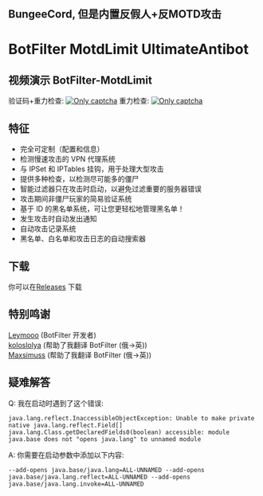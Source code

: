 BungeeCord, 但是内置反假人+反MOTD攻击
--------
BotFilter MotdLimit UltimateAntibot
==========

视频演示 BotFilter-MotdLimit
--------
验证码+重力检查:
[![Only captcha](https://i.ytimg.com/vi/S27EbttIG-8/1.jpg)](1)
重力检查:
[![Only captcha](https://i.ytimg.com/vi/23O16oJyvl8/1.jpg)](1)

特征
-------
* 完全可定制（配置和信息）
* 检测慢速攻击的 VPN 代理系统
* 与 IPSet 和 IPTables 挂钩，用于处理大型攻击
* 提供多种检查，以检测尽可能多的僵尸
* 智能过滤器只在攻击时启动，以避免过滤重要的服务器错误
* 攻击期间非僵尸玩家的简易验证系统
* 基于 ID 的黑名单系统，可让您更轻松地管理黑名单！
* 发生攻击时自动发出通知
* 自动攻击记录系统
* 黑名单、白名单和攻击日志的自动搜索器

下载
--------
你可以在[Releases](https://github.com/Loyisa/BungeeCord-BotFilter-ZHCN/releases/) 下载

特别鸣谢
--------
[Leymooo](https://github.com/Leymooo) (BotFilter 开发者)<br>
[koloslolya](https://github.com/SleepyKolosLolya) (帮助了我翻译 BotFilter (俄->英))<br>
[Maxsimuss](https://github.com/Maxsimuss) (帮助了我翻译 BotFilter (俄->英))<br>

疑难解答
--------
Q: 我在启动时遇到了这个错误:
```
java.lang.reflect.InaccessibleObjectException: Unable to make private native java.lang.reflect.Field[] java.lang.Class.getDeclaredFields0(boolean) accessible: module java.base does not "opens java.lang" to unnamed module
```

A: 你需要在启动参数中添加以下内容:
```
--add-opens java.base/java.lang=ALL-UNNAMED --add-opens java.base/java.lang.reflect=ALL-UNNAMED --add-opens java.base/java.lang.invoke=ALL-UNNAMED
```
